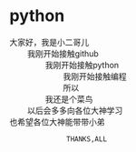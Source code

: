 python
======

大家好，我是小二哥儿<br/>
&nbsp;&nbsp;&nbsp;&nbsp;&nbsp;&nbsp;&nbsp;&nbsp;我刚开始接触github<br/>
&nbsp;&nbsp;&nbsp;&nbsp;&nbsp;&nbsp;&nbsp;&nbsp;&nbsp;&nbsp;&nbsp;&nbsp;&nbsp;&nbsp;&nbsp;&nbsp;我刚开始接触python<br/>
&nbsp;&nbsp;&nbsp;&nbsp;&nbsp;&nbsp;&nbsp;&nbsp;&nbsp;&nbsp;&nbsp;&nbsp;&nbsp;&nbsp;&nbsp;&nbsp;&nbsp;&nbsp;&nbsp;&nbsp;&nbsp;&nbsp;&nbsp;&nbsp;我刚开始接触编程<br/>
&nbsp;&nbsp;&nbsp;&nbsp;&nbsp;&nbsp;&nbsp;&nbsp;&nbsp;&nbsp;&nbsp;&nbsp;&nbsp;&nbsp;&nbsp;&nbsp;&nbsp;&nbsp;&nbsp;&nbsp;&nbsp;&nbsp;&nbsp;&nbsp;所以<br/>
&nbsp;&nbsp;&nbsp;&nbsp;&nbsp;&nbsp;&nbsp;&nbsp;&nbsp;&nbsp;&nbsp;&nbsp;&nbsp;&nbsp;&nbsp;&nbsp;我还是个菜鸟<br/>
&nbsp;&nbsp;&nbsp;&nbsp;&nbsp;&nbsp;&nbsp;&nbsp;以后会多多向各位大神学习<br/>
也希望各位大神能带带小弟<br/>
 
                  THANKS,ALL
